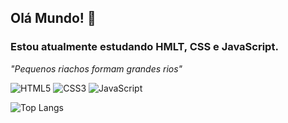## Olá Mundo!  🖖

### Estou atualmente estudando HMLT, CSS e JavaScript. 
*"Pequenos riachos formam grandes rios"*

![HTML5](https://img.shields.io/badge/HTML5-E34F26?style=for-the-badge&logo=html5&logoColor=white)
![CSS3](https://img.shields.io/badge/CSS3-1572B6?style=for-the-badge&logo=css3&logoColor=white)
![JavaScript](https://img.shields.io/badge/JavaScript-F7DF1E?style=for-the-badge&logo=javascript&logoColor=black)

![Top Langs](https://github-readme-stats.vercel.app/api/top-langs/?username=randyrobson&size_weight=0.5&count_weight=0.5)
